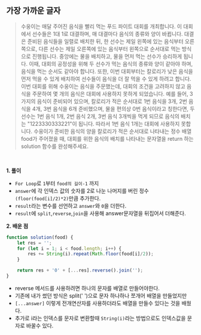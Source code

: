 ## 가장 가까운 글자
> 수웅이는 매달 주어진 음식을 빨리 먹는 푸드 파이트 대회를 개최합니다. 이 대회에서 선수들은 1대 1로 대결하며, 매 대결마다 음식의 종류와 양이 바뀝니다. 대결은 준비된 음식들을 일렬로 배치한 뒤, 한 선수는 제일 왼쪽에 있는 음식부터 오른쪽으로, 다른 선수는 제일 오른쪽에 있는 음식부터 왼쪽으로 순서대로 먹는 방식으로 진행됩니다. 중앙에는 물을 배치하고, 물을 먼저 먹는 선수가 승리하게 됩니다.
이때, 대회의 공정성을 위해 두 선수가 먹는 음식의 종류와 양이 같아야 하며, 음식을 먹는 순서도 같아야 합니다. 또한, 이번 대회부터는 칼로리가 낮은 음식을 먼저 먹을 수 있게 배치하여 선수들이 음식을 더 잘 먹을 수 있게 하려고 합니다. 이번 대회를 위해 수웅이는 음식을 주문했는데, 대회의 조건을 고려하지 않고 음식을 주문하여 몇 개의 음식은 대회에 사용하지 못하게 되었습니다.
예를 들어, 3가지의 음식이 준비되어 있으며, 칼로리가 적은 순서대로 1번 음식을 3개, 2번 음식을 4개, 3번 음식을 6개 준비했으며, 물을 편의상 0번 음식이라고 칭한다면, 두 선수는 1번 음식 1개, 2번 음식 2개, 3번 음식 3개씩을 먹게 되므로 음식의 배치는 "1223330333221"이 됩니다. 따라서 1번 음식 1개는 대회에 사용하지 못합니다.
수웅이가 준비한 음식의 양을 칼로리가 적은 순서대로 나타내는 정수 배열 food가 주어졌을 때, 대회를 위한 음식의 배치를 나타내는 문자열을 return 하는 solution 함수를 완성해주세요.
<br>

**1. 풀이**

- `For Loop`로 `1`부터 `food의 길이-1` 까지
- `answer`에 각 인덱스 값의 숫자를 2로 나눈 나머지를 버린 정수`(floor(food[i]/2)*2)`만큼 추가한다.
- `result`라는 변수를 선언하고 `answer`와 `0`을 더한다.
- `result`에 `split`,`reverse`,`join`을 사용해 answer문자열을 뒤집어서 더해준다.

**2. 배운 점**
```javascript
function solution(food) {
    let res = '';
    for (let i = 1; i < food.length; i++) {
        res += String(i).repeat(Math.floor(food[i]/2));
    }

    return res + '0' + [...res].reverse().join('');
}
```
- reverse 메서드를 사용하려면 하나의 문자를 배열로 만들어야한다.
- 기존에 내가 썼던 방식은 split(' ')으로 문자 하나하나 쪼개어 배열을 만들었지만
- `[...answer]` 이렇게 전개연산자를 사용하더라도 배열을 만들수 있다는 것을 배웠다. 
- 추가로 i라는 인덱스를 문자로 변환할때 `String(i)`라는 방법으로도 인덱스값을 문자로 바꿀수 있다.